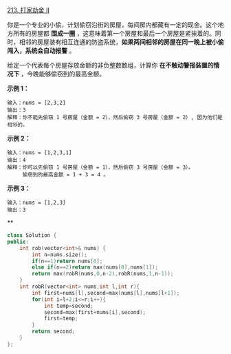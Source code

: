 [213. 打家劫舍 II](https://leetcode.cn/problems/house-robber-ii/)

你是一个专业的小偷，计划偷窃沿街的房屋，每间房内都藏有一定的现金。这个地方所有的房屋都 **围成一圈** ，这意味着第一个房屋和最后一个房屋是紧挨着的。同时，相邻的房屋装有相互连通的防盗系统，**如果两间相邻的房屋在同一晚上被小偷闯入，系统会自动报警** 。

给定一个代表每个房屋存放金额的非负整数数组，计算你 **在不触动警报装置的情况下** ，今晚能够偷窃到的最高金额。

 

**示例 1：**

```
输入：nums = [2,3,2]
输出：3
解释：你不能先偷窃 1 号房屋（金额 = 2），然后偷窃 3 号房屋（金额 = 2）, 因为他们是相邻的。
```

**示例 2：**

```
输入：nums = [1,2,3,1]
输出：4
解释：你可以先偷窃 1 号房屋（金额 = 1），然后偷窃 3 号房屋（金额 = 3）。
     偷窃到的最高金额 = 1 + 3 = 4 。
```

**示例 3：**

```
输入：nums = [1,2,3]
输出：3
```



**

```cpp
class Solution {
public:
    int rob(vector<int>& nums) {
        int n=nums.size();
        if(n==1)return nums[0];
        else if(n==2)return max(nums[0],nums[1]);
        return max(robR(nums,0,n-2),robR(nums,1,n-1));
    }
    int robR(vector<int> nums,int l,int r){
        int first=nums[l],second=max(nums[l],nums[l+1]);
        for(int i=l+2;i<=r;i++){
            int temp=second;
            second=max(first+nums[i],second);
            first=temp;
        }
        return second;
    }
};
```

